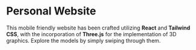 # Personal Website
This mobile friendly website has been crafted utilizing **React** and **Tailwind CSS**, with the incorporation of **Three.js** for the implementation of 3D graphics. Explore the models by simply swiping through them.
